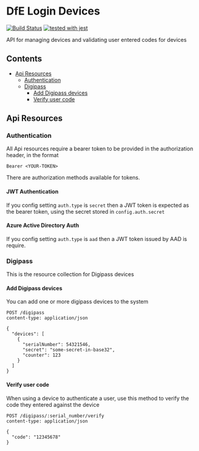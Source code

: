 # DfE Login Devices
[![Build Status](https://travis-ci.org/DFE-Digital/login.dfe.devices.svg?branch=master)](https://travis-ci.org/DFE-Digital/login.dfe.devices)
[![tested with jest](https://img.shields.io/badge/tested_with-jest-99424f.svg)](https://github.com/facebook/jest)

API for managing devices and validating user entered codes for devices

## Contents
- [Api Resources](#api-resources)
  - [Authentication](#authentication)
  - [Digipass](#digipass)
    - [Add Digipass devices](#add-digipass-devices)
    - [Verify user code](#verify-user-code)
    
## Api Resources

### Authentication

All Api resources require a bearer token to be provided in the authorization header, in the format

```
Bearer <YOUR-TOKEN>
```

There are authorization methods available for tokens.

#### JWT Authentication

If you config setting `auth.type` is `secret` then a JWT token is expected as the bearer token, using the secret stored in `config.auth.secret`

#### Azure Active Directory Auth

If you config setting `auth.type` is `aad` then a JWT token issued by AAD is require.


###  Digipass

This is the resource collection for Digipass devices

#### Add Digipass devices

You can add one or more digipass devices to the system

```
POST /digipass
content-type: application/json
 
{
  "devices": [
    {
      "serialNumber": 54321546,
      "secret": "some-secret-in-base32",
      "counter": 123
    }
  ]
}
```

#### Verify user code

When using a device to authenticate a user, use this method to verify the code they entered against the device

```
POST /digipass/:serial_number/verify
content-type: application/json
 
{
  "code": "12345678"
}
```